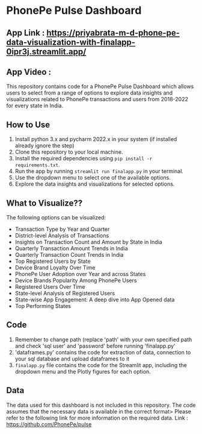 # PhonePe Pulse Dashboard

## App Link : https://priyabrata-m-d-phone-pe-data-visualization-with-finalapp-0ipr3j.streamlit.app/
## App Video :
This repository contains code for a PhonePe Pulse Dashboard which allows users to select from a range of options to explore data insights and visualizations related to PhonePe transactions and users from 2018-2022 for every state in India.

## How to Use
1. Install python 3.x and pycharm 2022.x in your system (if installed already ignore the step)
1. Clone this repository to your local machine.
2. Install the required dependencies using `pip install -r requirements.txt`.
3. Run the app by running `streamlit run finalapp.py` in your terminal.
4. Use the dropdown menu to select one of the available options.
5. Explore the data insights and visualizations for selected options.

## What to Visualize??

The following options can be visualized:
- Transaction Type by Year and Quarter
- District-level Analysis of Transactions
- Insights on Transaction Count and Amount by State in India
- Quarterly Transaction Amount Trends in India
- Quarterly Transaction Count Trends in India
- Top Registered Users by State
- Device Brand Loyalty Over Time
- PhonePe User Adoption over Year and across States
- Device Brands Popularity Among PhonePe Users
- Registered Users Over Time
- State-level Analysis of Registered Users
- State-wise App Engagement: A deep dive into App Opened data
- Top Performing States

## Code
1. Remember to change path (replace 'path' with your own specified path and check 'sql user' and 'password' before running 'finalapp.py'
2. 'dataframes.py' contains the code for extraction of data, connection to your sql database and upload dataframes to it
3. `finalapp.py` file contains the code for the Streamlit app, including the dropdown menu and the Plotly figures for each option.

## Data

The data used for this dashboard is not included in this repository. The code assumes that the necessary data is available in the correct format> Please refer to the following link for more information on the required data.
Link : https://github.com/PhonePe/pulse
